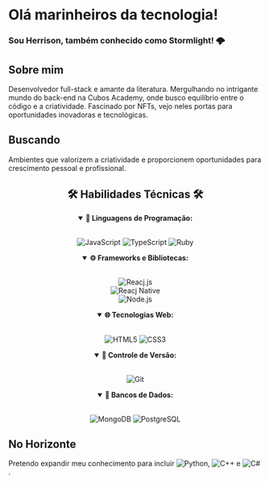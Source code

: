 # Olá marinheiros da tecnologia!  

### Sou Herrison, também conhecido como Stormlight! 🌩️

 ## Sobre mim
Desenvolvedor full-stack e amante da literatura. Mergulhando no intrigante mundo do back-end na Cubos Academy, onde busco equilíbrio entre o código e a criatividade. Fascinado por NFTs, vejo neles portas para oportunidades inovadoras e tecnológicas.


## Buscando 
Ambientes que valorizem a criatividade e proporcionem oportunidades para crescimento pessoal e profissional.  

 <div align = "center">
 
 <h2 align="center">🛠️ Habilidades Técnicas 🛠️</h2>

 <details open>
<summary><b>🚀 Linguagens de Programação:</b></summary>
<br>
  
![JavaScript](https://img.shields.io/badge/JavaScript-323330?style=for-the-badge&logo=javascript&logoColor=F7DF1E)
![TypeScript](https://img.shields.io/badge/TypeScript-007ACC?style=for-the-badge&logo=typescript&logoColor=white)
![Ruby](https://img.shields.io/badge/Ruby-CC342D?style=for-the-badge&logo=ruby&logoColor=white)
</details>

<details open>
<summary><b>⚙️ Frameworks e Bibliotecas:</b></summary>
<br>
 
![Reacj.js](https://img.shields.io/badge/React-20232A?style=for-the-badge&logo=react&logoColor=61DAFB)  
![Reacj Native](https://img.shields.io/badge/React_Native-20232A?style=for-the-badge&logo=react&logoColor=61DAFB)  
![Node.js](https://img.shields.io/badge/Node%20js-339933?style=for-the-badge&logo=nodedotjs&logoColor=white)
 </details>

 <details open>
<summary><b>🌐 Tecnologias Web:</b></summary>
<br>
 
![HTML5](https://img.shields.io/badge/HTML5-E34F26?style=for-the-badge&logo=html5&logoColor=white)
![CSS3](https://img.shields.io/badge/CSS3-1572B6?style=for-the-badge&logo=css3&logoColor=white)
 
 </details>

<details open>
<summary><b>📜 Controle de Versão:</b></summary>
<br>
 
![Git](https://img.shields.io/badge/GIT-E44C30?style=for-the-badge&logo=git&logoColor=white)
 
 </details>

 <details open>
<summary><b>💽 Bancos de Dados:</b></summary>
<br>
 


![MongoDB](https://img.shields.io/badge/MongoDB-4EA94B?style=for-the-badge&logo=mongodb&logoColor=white)
![PostgreSQL](https://img.shields.io/badge/PostgreSQL-316192?style=for-the-badge&logo=postgresql&logoColor=white)

 </details>
 
 


</div>

## No Horizonte  

Pretendo expandir meu conhecimento para incluir ![Python](https://img.shields.io/badge/Python-FFD43B?style=for-the-badge&logo=python&logoColor=blue), ![C++](https://img.shields.io/badge/C%2B%2B-00599C?style=for-the-badge&logo=c%2B%2B&logoColor=white) e ![C#](https://img.shields.io/badge/C%23-239120?style=for-the-badge&logo=c-sharp&logoColor=white).

